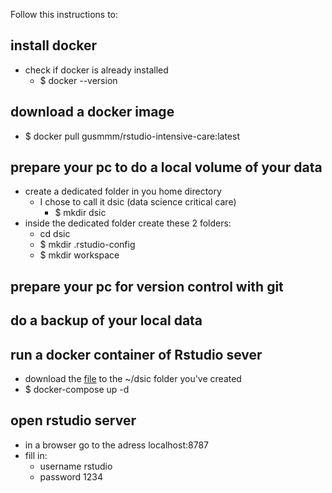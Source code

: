 Follow this instructions to:

## install docker
- check if docker is already installed
  - $ docker --version

## download a docker image
- $ docker pull gusmmm/rstudio-intensive-care:latest

## prepare your pc to do a local volume of your data
- create a dedicated folder in you home directory
  - I chose to call it dsic (data science critical care)
    - $ mkdir dsic
- inside the dedicated folder create these 2 folders:
  - cd dsic
  - $ mkdir .rstudio-config
  - $ mkdir workspace
  
## prepare your pc for version control with git
## do a backup of your local data
## run a docker container of Rstudio sever
- download the [file](https://github.com/gusmmm/data-science-intensive-care/blob/main/docker-compose.yaml) to the ~/dsic folder you've created
- $ docker-compose up -d

## open rstudio server
- in a browser go to the adress localhost:8787
- fill in:
  - username rstudio
  - password 1234
